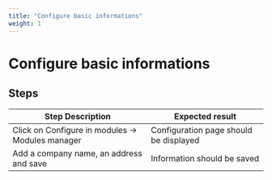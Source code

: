 ```yaml
---
title: "Configure basic informations"
weight: 1
---
```


# Configure basic informations
## Steps
| Step Description | Expected result |
| ----- | ----- |
| Click on Configure in modules -> Modules manager | Configuration page should be displayed |
| Add a company name, an address and save | Information should be saved |

